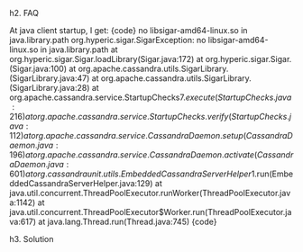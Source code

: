 h2. FAQ

At java client startup, I get:
{code}
no libsigar-amd64-linux.so in java.library.path
org.hyperic.sigar.SigarException: no libsigar-amd64-linux.so in java.library.path
	at org.hyperic.sigar.Sigar.loadLibrary(Sigar.java:172)
	at org.hyperic.sigar.Sigar.<clinit>(Sigar.java:100)
	at org.apache.cassandra.utils.SigarLibrary.<init>(SigarLibrary.java:47)
	at org.apache.cassandra.utils.SigarLibrary.<clinit>(SigarLibrary.java:28)
	at org.apache.cassandra.service.StartupChecks$7.execute(StartupChecks.java:216)
	at org.apache.cassandra.service.StartupChecks.verify(StartupChecks.java:112)
	at org.apache.cassandra.service.CassandraDaemon.setup(CassandraDaemon.java:196)
	at org.apache.cassandra.service.CassandraDaemon.activate(CassandraDaemon.java:601)
	at org.cassandraunit.utils.EmbeddedCassandraServerHelper$1.run(EmbeddedCassandraServerHelper.java:129)
	at java.util.concurrent.ThreadPoolExecutor.runWorker(ThreadPoolExecutor.java:1142)
	at java.util.concurrent.ThreadPoolExecutor$Worker.run(ThreadPoolExecutor.java:617)
	at java.lang.Thread.run(Thread.java:745)
{code}

h3. Solution

